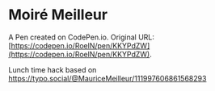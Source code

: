 # Moiré Meilleur

A Pen created on CodePen.io. Original URL: [https://codepen.io/RoelN/pen/KKYPdZW](https://codepen.io/RoelN/pen/KKYPdZW).

Lunch time hack based on https://typo.social/@MauriceMeilleur/111997606861568293